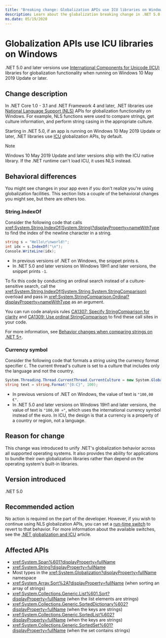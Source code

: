 ```yaml
---
title: "Breaking change: Globalization APIs use ICU libraries on Windows"
description: Learn about the globalization breaking change in .NET 5.0 where ICU libraries are used for globalization functionality instead of NLS.
ms.date: 05/19/2020
---
```

# Globalization APIs use ICU libraries on Windows

.NET 5.0 and later versions use [International Components for Unicode (ICU)](http://site.icu-project.org/home) libraries for globalization functionality when running on Windows 10 May 2019 Update or later.

## Change description

In .NET Core 1.0 - 3.1 and .NET Framework 4 and later, .NET libraries use [National Language Support (NLS)](/windows/win32/intl/national-language-support) APIs for globalization functionality on Windows. For example, NLS functions were used to compare strings, get culture information, and perform string casing in the appropriate culture.

Starting in .NET 5.0, if an app is running on Windows 10 May 2019 Update or later, .NET libraries use [ICU](http://site.icu-project.org/home) globalization APIs, by default.

> [!NOTE]
> Windows 10 May 2019 Update and later versions ship with the ICU native library. If the .NET runtime can't load ICU, it uses NLS instead.

## Behavioral differences

You might see changes in your app even if you don't realize you're using globalization facilities. This section lists a couple of the behavioral changes you might see, but there are others too.

### String.IndexOf

Consider the following code that calls <xref:System.String.IndexOf(System.String)?displayProperty=nameWithType> to find the index of the newline character in a string.

```csharp
string s = "Hello\r\nworld!";
int idx = s.IndexOf("\n");
Console.WriteLine(idx);
```

- In previous versions of .NET on Windows, the snippet prints `6`.
- In .NET 5.0 and later versions on Windows 19H1 and later versions, the snippet prints `-1`.

To fix this code by conducting an ordinal search instead of a culture-sensitive search, call the <xref:System.String.IndexOf(System.String,System.StringComparison)> overload and pass in <xref:System.StringComparison.Ordinal?displayProperty=nameWithType> as an argument.

You can run code analysis rules [CA1307: Specify StringComparison for clarity](../../../../fundamentals/code-analysis/quality-rules/ca1307.md) and [CA1309: Use ordinal StringComparison](../../../../fundamentals/code-analysis/quality-rules/ca1309.md) to find these call sites in your code.

For more information, see [Behavior changes when comparing strings on .NET 5+](../../../../standard/base-types/string-comparison-net-5-plus.md).

### Currency symbol

Consider the following code that formats a string using the currency format specifier `C`. The current thread's culture is set to a culture that includes only the language and not the country.

```csharp
System.Threading.Thread.CurrentThread.CurrentCulture = new System.Globalization.CultureInfo("de");
string text = string.Format("{0:C}", 100);
```

- In previous versions of .NET on Windows, the value of text is `"100,00 €"`.
- In .NET 5.0 and later versions on Windows 19H1 and later versions, the value of text is `"100,00 ¤"`, which uses the international currency symbol instead of the euro. In ICU, the design is that a currency is a property of a country or region, not a language.

## Reason for change

This change was introduced to unify .NET's globalization behavior across all supported operating systems. It also provides the ability for applications to bundle their own globalization libraries rather than depend on the operating system's built-in libraries.

## Version introduced

.NET 5.0

## Recommended action

No action is required on the part of the developer. However, if you wish to continue using NLS globalization APIs, you can set a [run-time switch](../../../run-time-config/globalization.md#nls) to revert to that behavior. For more information about the available switches, see the [.NET globalization and ICU](../../../../standard/globalization-localization/globalization-icu.md) article.

## Affected APIs

- <xref:System.Span%601?displayProperty=fullName>
- <xref:System.String?displayProperty=fullName>
- Most types in the <xref:System.Globalization?displayProperty=fullName> namespace
- <xref:System.Array.Sort%2A?displayProperty=fullName> (when sorting an array of strings)
- <xref:System.Collections.Generic.List%601.Sort?displayProperty=fullName> (when the list elements are strings)
- <xref:System.Collections.Generic.SortedDictionary%602?displayProperty=fullName> (when the keys are strings)
- <xref:System.Collections.Generic.SortedList%602?displayProperty=fullName> (when the keys are strings)
- <xref:System.Collections.Generic.SortedSet%601?displayProperty=fullName> (when the set contains strings)

<!--

### Affected APIs

- ``T:System.Span`1``
- `T:System.String`
- `N:System.Globalization`
- `Overload:System.Array.Sort`
- ``M:System.Collections.Generic.List`1.Sort``
- ``T:System.Collections.Generic.SortedDictionary`2``
- ``T:System.Collections.Generic.SortedList`2``
- ``T:System.Collections.Generic.SortedSet`1``

### Category

- Core .NET libraries
- Globalization

-->
